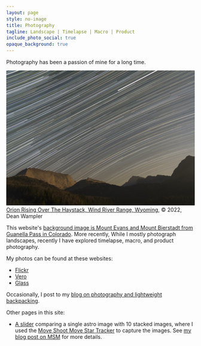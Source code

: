 ```yaml
---
layout: page
style: no-image
title: Photography
tagline: Landscape | Timelapse | Macro | Product
include_photo_social: true
opaque_background: true
---
```


Photography has been a passion of mine for a long time. 

<div class="embedded-image center">
	<img 
		src="/assets/images/Orion-Rising-Over-The-Haystack.jpg"
		class="embedded-image"
		alt="Orion Rising Over The Haystack, Wind River Range, Wyoming"/>
	<a 
		href="https://www.flickr.com/photos/deanwampler/53004539434/in/album-72177720302185576/" 
		target="_flickr">Orion Rising Over The Haystack, Wind River Range, Wyoming</a>, © 2022, Dean Wampler
</div>

This website's <a href="https://www.flickr.com/photos/deanwampler/15905693911/in/album-72157649110558517/" target="_flickr">background image is Mount Evans and Mount Bierstadt from Guanella Pass in Colorado</a>. More recently, While I mostly photograph landscapes, recently I have explored timelapse, macro, and product photography.

My photos can be found at these websites:
* <a href="https://www.flickr.com/photos/deanwampler/" target="_flickr">Flickr</a>
* <a href="https://vero.co/bucktrends/" target="_vero">Vero</a>
* <a href="https://glass.photo/bucktrends" target="_glass">Glass</a>

Occasionally, I post to my <a href="https://medium.com/the-backpacking-photographer" target="_blog">blog on photography and lightweight backpacking</a>.

Other pages in this site:

* [A slider](msm1-slider-widget.html) comparing a single astro image with 10 stacked images, where I used the <a href="https://www.moveshootmove.com/collections/sifo-rotator/products/sifo-rotator-for-star-tracking-time-lapse-panorama-photography" target="_msm">Move Shoot Move Star Tracker</a> to capture the images. See <a href="https://medium.com/the-backpacking-photographer/move-shoot-move-for-astrophotography-f740bb4a49dc" target="_msm_blog">my blog post on MSM</a> for more details.

    

  
